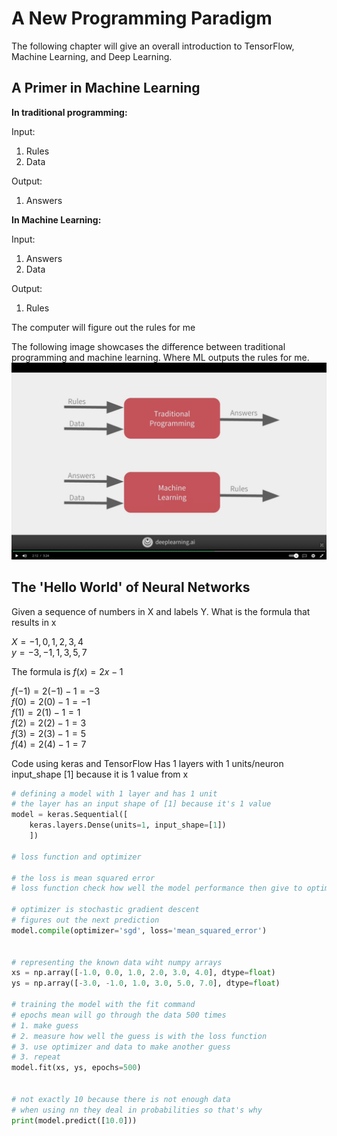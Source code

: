 # A New Programming Paradigm

The following chapter will give an overall introduction to TensorFlow, Machine Learning, and Deep Learning.

## A Primer in Machine Learning

**In traditional programming:**

Input:
1. Rules
2. Data

Output:
1. Answers

**In Machine Learning:**

Input:
1. Answers
2. Data

Output:
1. Rules

The computer will figure out the rules for me

The following image showcases the difference between traditional programming and machine learning.
Where ML outputs the rules for me.
![image of traditional vs ml](images/traditional-vs-ml.png)

## The 'Hello World' of Neural Networks

Given a sequence of numbers in X and labels Y. What is the formula that results in x

$X = -1, 0, 1, 2, 3, 4$  
$y = -3, -1, 1, 3, 5, 7$

The formula is $f(x) = 2x -1$  

$f(-1) = 2(-1) -1 = -3$  
$f(0) = 2(0) -1 = -1$  
$f(1) = 2(1) -1 = 1$  
$f(2) = 2(2) -1 = 3$  
$f(3) = 2(3) -1 = 5$  
$f(4) = 2(4) -1 = 7$  

Code using keras and TensorFlow
Has 1 layers with 1 units/neuron
input_shape [1] because it is 1 value from x

```python
# defining a model with 1 layer and has 1 unit
# the layer has an input shape of [1] because it's 1 value
model = keras.Sequential([
    keras.layers.Dense(units=1, input_shape=[1])
    ])

# loss function and optimizer

# the loss is mean squared error
# loss function check how well the model performance then give to optimizer

# optimizer is stochastic gradient descent
# figures out the next prediction
model.compile(optimizer='sgd', loss='mean_squared_error')


# representing the known data wiht numpy arrays
xs = np.array([-1.0, 0.0, 1.0, 2.0, 3.0, 4.0], dtype=float)
ys = np.array([-3.0, -1.0, 1.0, 3.0, 5.0, 7.0], dtype=float)

# training the model with the fit command
# epochs mean will go through the data 500 times
# 1. make guess
# 2. measure how well the guess is with the loss function
# 3. use optimizer and data to make another guess
# 3. repeat
model.fit(xs, ys, epochs=500)


# not exactly 10 because there is not enough data
# when using nn they deal in probabilities so that's why
print(model.predict([10.0]))
```




